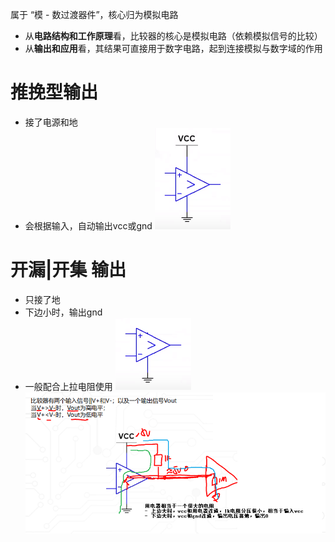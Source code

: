  属于 “模 - 数过渡器件”，核心归为模拟电路
- 从**电路结构和工作原理**看，比较器的核心是模拟电路（依赖模拟信号的比较）
- 从**输出和应用**看，其结果可直接用于数字电路，起到连接模拟与数字域的作用

# 推挽型输出
- 接了电源和地
- 会根据输入，自动输出vcc或gnd
![](../photo/Pasted%20image%2020250805155559.png)

# 开漏|开集 输出
- 只接了地
- 下边小时，输出gnd
- 一般配合上拉电阻使用
![](../photo/Pasted%20image%2020250805155815.png)
![](../photo/Pasted%20image%2020250805160614.png)